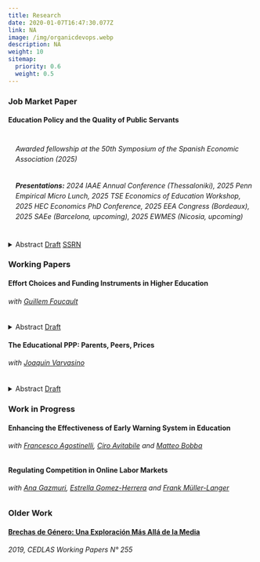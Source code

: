 ```yaml
---
title: Research
date: 2020-01-07T16:47:30.077Z
link: NA
image: /img/organicdevops.webp
description: NA
weight: 10
sitemap:
  priority: 0.6
  weight: 0.5
---
```




### Job Market Paper

#### Education Policy and the Quality of Public Servants

<div style="height: 2px;"></div>


###### <span style="display: block; margin-left: 15px; line-height: 1.5;"> <i> Awarded fellowship at the 50th Symposium of the Spanish Economic Association (2025) </i> </span>

###### <span style="display: block; margin-left: 15px; line-height: 1.5;"> **Presentations:** 2024 IAAE Annual Conference (Thessaloniki), 2025 Penn Empirical Micro Lunch, 2025 TSE Economics of Education Workshop, 2025 HEC Economics PhD Conference, 2025 EEA Congress (Bordeaux), 2025 SAEe (Barcelona, <i>upcoming</i>), 2025 EWMES (Nicosia, <i>upcoming</i>)</span>

<div style="height: 5px;"></div>

<details>
  <summary>
    <span class="summary-links">
      <a>Abstract</a>
      <a href="/files/pal-jmp.pdf" target="_blank">Draft</a>
      <a href="http://dx.doi.org/10.2139/ssrn.5373707" target="_blank">SSRN</a>
    </span>
  </summary>
  <p>
    This paper studies the design of higher education policies targeted at improving the recruitment of public servants. I leverage the introduction of a policy in Chile that aimed to raise teacher quality by combining financial incentives and admission standards. Exploiting the sharp assignment rule I estimate that, at the threshold, enrollment of high performing students at teacher colleges increased by 42%. For low-income students, two thirds of the increase is due to switching away from non-enrollment. The policy generated a positive composition effect of 0.25SD in the scores at the college entry exam, which led to an increase in 0.11SD in Teacher Value Added and 0.12SD in teaching skills. I embed the reduced-form results into a demand and supply model of higher education that incorporates a novel method for solving discrete-continuous games in large markets. Counterfactual policies lead to increases of up to 6.6% in the test scores of students enrolled at teacher colleges, and up to 20% in Teacher Value Added. Targeting the policy to low-income students yields further gains in Teacher Value Added at no additional cost. An alternative policy would need to increase by 35% the expected wages of graduates from teaching degrees to achieve similar gains.
  </p>
</details>



### Working Papers


#### Effort Choices and Funding Instruments in Higher Education
###### with [Guillem Foucault](https://gfill.github.io/)

<div style="height: 3px;"></div>

<details>
  <summary>
      <span class="summary-links">
        <a>Abstract</a>
        <a href="/files/pal-foucault-effort.pdf" target="_blank">Draft</a>
      </span>
  </summary>
  <p>
    This paper examines the effects of Free College policies on student enrollment and academic performance, with a focus on the 2016 Chilean reform that granted tuition-free higher education to students from the lowest five income deciles. Using a difference-in-differences approach, we find that Free College increased enrollment and persistence in higher education on the eligible but had modest effects on graduation and dropout rates. To disentangle the role of student effort from selection effects, we develop a structural model in which students choose effort levels in response to financial incentives. Our results highlight that Free College expanded access, in particular for low-achieving students. Despite the removal of academic progress requirements, we found no evidence of weakening performance.
  </p>
</details>



#### The Educational PPP: Parents, Peers, Prices
###### with [Joaquin Varvasino](https://www.upf.edu/es/web/econ/phd-r-z/-/asset_publisher/g9oPyFBB9Ssf/content/varvasino-joaquin/maximized)

<div style="height: 3px;"></div>

<details>
  <summary>
      <span class="summary-links">
        <a>Abstract</a>
        <a href="/files/pal-varvasino-ppp.pdf" target="_blank">Draft</a>
      </span>
  </summary>
  <p>
    This paper studies the roles of financial constraints and information frictions on enrollment and progression in higher education. We use Chilean administrative data, allowing us to link students to their parents and their high school peers. Our empirical strategy exploits the massive entry of private universities during the 1980s to instrument parental educational achievement, panel data methods to estimate peer influence, and the staggered rollout of Free College from 2016 that generated exogenous variation to out-of-pocket fees. Results show that subsidies increase university access, peers enhance enrollment and match quality, and parental exposure to university causally affects children's university enrollment. We use these findings to inform a dynamic structural model that quantifies these mechanisms and evaluates equity-oriented education policies.
  </p>
</details>





### Work in Progress


#### Enhancing the Effectiveness of Early Warning System in Education
###### with [Francesco Agostinelli](https://www.francesco-agostinelli.com), [Ciro Avitabile](https://sites.google.com/site/avitabileciro) and [Matteo Bobba](https://matteobobba.github.io)

#### Regulating Competition in Online Labor Markets
###### with [Ana Gazmuri](https://sites.google.com/site/amgazmuri), [Estrella Gomez-Herrera](https://sites.google.com/view/estrella-gomez-herrera) and [Frank Müller-Langer](https://www.unibw.de/bw/professuren/frank-mueller-langer/frank-mueller-langer)



### Older Work


#### [Brechas de Género: Una Exploración Más Allá de la Media](https://www.cedlas.econo.unlp.edu.ar/wp/wp-content/uploads/doc_cedlas255.pdf)
###### 2019, CEDLAS Working Papers N° 255


